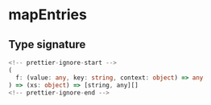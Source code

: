 # mapEntries

## Type signature

```typescript
<!-- prettier-ignore-start -->
(
  f: (value: any, key: string, context: object) => any
) => (xs: object) => [string, any][]
<!-- prettier-ignore-end -->
```
